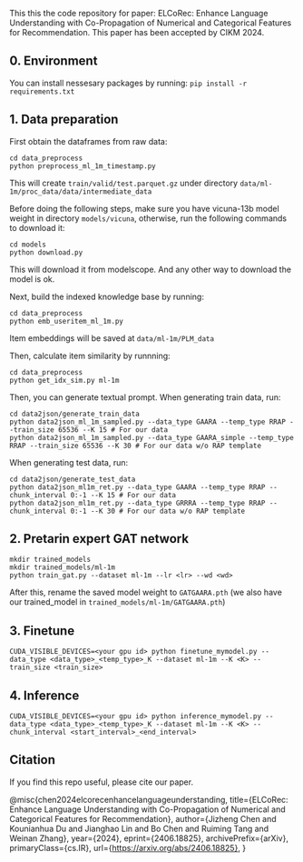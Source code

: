 This this the code repository for paper: ELCoRec: Enhance Language Understanding with Co-Propagation of Numerical and Categorical Features for Recommendation. This paper has been accepted by CIKM 2024.

## 0. Environment
You can install nessesary packages by running:
```pip install -r requirements.txt```

## 1. Data preparation
First obtain the dataframes from raw data:
```
cd data_preprocess
python preprocess_ml_1m_timestamp.py
```

This will create ```train/valid/test.parquet.gz``` under directory ```data/ml-1m/proc_data/data/intermediate_data```

Before doing the following steps, make sure you have vicuna-13b model weight in directory ```models/vicuna```, otherwise, run the following commands to download it:
```
cd models
python download.py
```
This will download it from modelscope. And any other way to download the model is ok.

Next, build the indexed knowledge base by running:
```
cd data_preprocess
python emb_useritem_ml_1m.py
```
Item embeddings will be saved at ```data/ml-1m/PLM_data```

Then, calculate item similarity by runnning:
```
cd data_preprocess
python get_idx_sim.py ml-1m
```

Then, you can generate textual prompt. When generating train data, run:

```
cd data2json/generate_train_data
python data2json_ml_1m_sampled.py --data_type GAARA --temp_type RRAP --train_size 65536 --K 15 # For our data
python data2json_ml_1m_sampled.py --data_type GAARA_simple --temp_type RRAP --train_size 65536 --K 30 # For our data w/o RAP template
```

When generating test data, run:
```
cd data2json/generate_test_data
python data2json_ml1m_ret.py --data_type GAARA --temp_type RRAP --chunk_interval 0:-1 --K 15 # For our data
python data2json_ml1m_ret.py --data_type GRRRA --temp_type RRAP --chunk_interval 0:-1 --K 30 # For our data w/o RAP template
```

## 2. Pretarin expert GAT network
```
mkdir trained_models
mkdir trained_models/ml-1m
python train_gat.py --dataset ml-1m --lr <lr> --wd <wd>
```

After this, rename the saved model weight to ```GATGAARA.pth``` (we also have our trained_model in ```trained_models/ml-1m/GATGAARA.pth```)

## 3. Finetune
```
CUDA_VISIBLE_DEVICES=<your gpu id> python finetune_mymodel.py -- data_type <data_type>_<temp_type>_K --dataset ml-1m --K <K> --train_size <train_size>
```

## 4. Inference
```
CUDA_VISIBLE_DEVICES=<your gpu id> python inference_mymodel.py --data_type <data_type>_<temp_type>_K --dataset ml-1m --K <K> --chunk_interval <start_interval>_<end_interval>
```
## Citation
If you find this repo useful, please cite our paper.

@misc{chen2024elcorecenhancelanguageunderstanding,
      title={ELCoRec: Enhance Language Understanding with Co-Propagation of Numerical and Categorical Features for Recommendation}, 
      author={Jizheng Chen and Kounianhua Du and Jianghao Lin and Bo Chen and Ruiming Tang and Weinan Zhang},
      year={2024},
      eprint={2406.18825},
      archivePrefix={arXiv},
      primaryClass={cs.IR},
      url={https://arxiv.org/abs/2406.18825}, 
}
